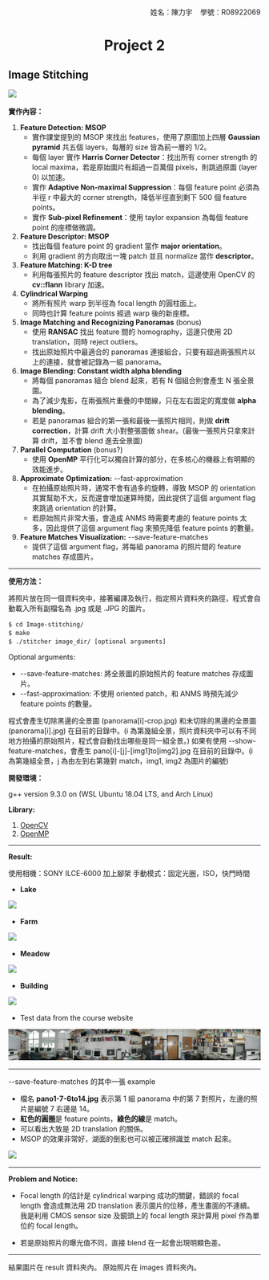 <h2></h2>
<div align="right">姓名：陳力宇&nbsp;&nbsp;&nbsp;&nbsp;學號：R08922069</div>
<h1 align="center">Project 2</h1>

## Image Stitching

![](./result/lake-crop.jpg)

**實作內容：**

1. **Feature Detection: MSOP**
   - 實作課堂提到的 MSOP 來找出 features，使用了原圖加上四層 **Gaussian pyramid** 共五個 layers，每層的 size 皆為前一層的 1/2。
   - 每個 layer 實作 **Harris Corner Detector**：找出所有 corner strength 的 local maxima，若是原始圖片有超過一百萬個 pixels，則跳過原圖 (layer 0) 以加速。
   - 實作 **Adaptive Non-maximal Suppression**：每個 feature point 必須為半徑 r 中最大的 corner strength，降低半徑直到剩下 500 個 feature points。
   - 實作 **Sub-pixel Refinement**：使用 taylor expansion 為每個 feature point 的座標做微調。
2. **Feature Descriptor: MSOP**
   - 找出每個 feature point 的 gradient 當作 **major orientation**。
   - 利用 gradient 的方向取出一塊 patch 並且 normalize 當作 **descriptor**。
3. **Feature Matching: K-D tree**
   - 利用每張照片的 feature descriptor 找出 match，這邊使用 OpenCV 的 **cv::flann** library 加速。
4. **Cylindrical Warping**
   - 將所有照片 warp 到半徑為 focal length 的圓柱面上。
   - 同時也計算 feature points 經過 warp 後的新座標。
5. **Image Matching and Recognizing Panoramas** (bonus)
   - 使用 **RANSAC** 找出 feature 間的 homography，這邊只使用 2D translation，同時 reject outliers。
   - 找出原始照片中最適合的 panoramas 連接組合，只要有超過兩張照片以上的連接，就會被記錄為一組 panorama。
6. **Image Blending: Constant width alpha blending**
   - 將每個 panoramas 組合 blend 起來，若有 N 個組合則會產生 N 張全景圖。
   - 為了減少鬼影，在兩張照片重疊的中間線，只在左右固定的寬度做 **alpha blending**。
   - 若是 panoramas 組合的第一張和最後一張照片相同，則做 **drift correction**，計算 drift 大小對整張圖做 shear。(最後一張照片只拿來計算 drift，並不會 blend 進去全景圖)
7. **Parallel Computation** (bonus?)
   - 使用 **OpenMP** 平行化可以獨自計算的部分，在多核心的機器上有明顯的效能進步。
8. **Approximate Optimization:** --fast-approximation
   - 在拍攝原始照片時，通常不會有過多的旋轉，導致 MSOP 的 orientation 其實幫助不大，反而還會增加運算時間，因此提供了這個 argument flag 來跳過 orientation 的計算。
   - 若原始照片非常大張，會造成 ANMS 時需要考慮的 feature points 太多，因此提供了這個 argument flag 來預先降低 feature points 的數量。
9. **Feature Matches Visualization:** --save-feature-matches
   - 提供了這個 argument flag，將每組 panorama 的照片間的 feature matches 存成圖片。

---

**使用方法：**

將照片放在同一個資料夾中，接著編譯及執行，指定照片資料夾的路徑，程式會自動載入所有副檔名為 .jpg 或是 .JPG 的圖片。

```bash
$ cd Image-stitching/
$ make
$ ./stitcher image_dir/ [optional arguments]
```

Optional arguments:

- --save-feature-matches: 將全景圖的原始照片的 feature matches 存成圖片。
- --fast-approximation: 不使用 oriented patch，和 ANMS 時預先減少 feature points 的數量。

程式會產生切除黑邊的全景圖 (panorama[i]-crop.jpg) 和未切除的黑邊的全景圖 (panorama[i].jpg) 在目前的目錄中。(i 為第幾組全景，照片資料夾中可以有不同地方拍攝的原始照片，程式會自動找出哪些是同一組全景。)
如果有使用 --show-feature-matches，會產生 pano[i]-[j]-[img1]to[img2].jpg 在目前的目錄中。(i 為第幾組全景，j 為由左到右第幾對 match，img1, img2 為圖片的編號)

**開發環境：**

g++ version 9.3.0 on (WSL Ubuntu 18.04 LTS, and Arch Linux)

**Library:**

1. [OpenCV](https://opencv.org)
2. [OpenMP](https://www.openmp.org/)

---

**Result:**

使用相機：SONY ILCE-6000 加上腳架
手動模式：固定光圈，ISO，快門時間

- **Lake**

![](./result/lake-crop.jpg)

- **Farm**

![](./result/farm-crop.jpg)

- **Meadow**

![](./result/meadow-crop.jpg)

- **Building**

![](./result/building-crop.jpg)

- Test data from the course website

![](./result/grail-crop.jpg)

---

--save-feature-matches 的其中一張 example

- 檔名 **pano1-7-6to14.jpg** 表示第 1 組 panorama 中的第 7 對照片，左邊的照片是編號 7 右邊是 14。
- **紅色的圓圈**是 feature points，**綠色的線**是 match。
- 可以看出大致是 2D translation 的關係。
- MSOP 的效果非常好，湖面的倒影也可以被正確辨識並 match 起來。

![](./result/pano1-7-6to14.jpg)

---

**Problem and Notice:**

-  Focal length 的估計是 cylindrical warping 成功的關鍵，錯誤的 focal length 會造成無法用 2D translation 表示圖片的位移，產生畫面的不連續。我是利用 CMOS sensor size 及鏡頭上的 focal length 來計算用 pixel 作為單位的 focal length。

- 若是原始照片的曝光值不同，直接 blend 在一起會出現明顯色差。

---

結果圖片在 result 資料夾內。
原始照片在 images 資料夾內。
